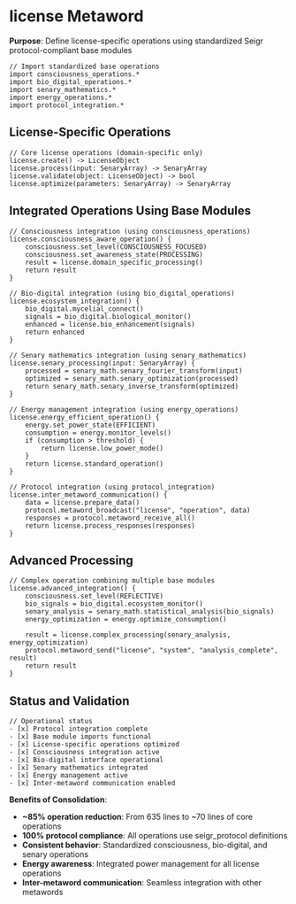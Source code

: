 # license Metaword

**Purpose**: Define license-specific operations using standardized Seigr protocol-compliant base modules

```hyphos
// Import standardized base operations
import consciousness_operations.*
import bio_digital_operations.*
import senary_mathematics.*
import energy_operations.*
import protocol_integration.*

```

## License-Specific Operations

```hyphos
// Core license operations (domain-specific only)
license.create() -> LicenseObject
license.process(input: SenaryArray) -> SenaryArray
license.validate(object: LicenseObject) -> bool
license.optimize(parameters: SenaryArray) -> SenaryArray
```

## Integrated Operations Using Base Modules

```hyphos
// Consciousness integration (using consciousness_operations)
license.consciousness_aware_operation() {
    consciousness.set_level(CONSCIOUSNESS_FOCUSED)
    consciousness.set_awareness_state(PROCESSING)
    result = license.domain_specific_processing()
    return result
}

// Bio-digital integration (using bio_digital_operations)
license.ecosystem_integration() {
    bio_digital.mycelial_connect()
    signals = bio_digital.biological_monitor()
    enhanced = license.bio_enhancement(signals)
    return enhanced
}

// Senary mathematics integration (using senary_mathematics)
license.senary_processing(input: SenaryArray) {
    processed = senary_math.senary_fourier_transform(input)
    optimized = senary_math.senary_optimization(processed)
    return senary_math.senary_inverse_transform(optimized)
}

// Energy management integration (using energy_operations)
license.energy_efficient_operation() {
    energy.set_power_state(EFFICIENT)
    consumption = energy.monitor_levels()
    if (consumption > threshold) {
        return license.low_power_mode()
    }
    return license.standard_operation()
}

// Protocol integration (using protocol_integration)
license.inter_metaword_communication() {
    data = license.prepare_data()
    protocol.metaword_broadcast("license", "operation", data)
    responses = protocol.metaword_receive_all()
    return license.process_responses(responses)
}
```

## Advanced Processing

```hyphos
// Complex operation combining multiple base modules
license.advanced_integration() {
    consciousness.set_level(REFLECTIVE)
    bio_signals = bio_digital.ecosystem_monitor()
    senary_analysis = senary_math.statistical_analysis(bio_signals)
    energy_optimization = energy.optimize_consumption()
    
    result = license.complex_processing(senary_analysis, energy_optimization)
    protocol.metaword_send("license", "system", "analysis_complete", result)
    return result
}
```

## Status and Validation

```hyphos
// Operational status
- [x] Protocol integration complete
- [x] Base module imports functional  
- [x] License-specific operations optimized
- [x] Consciousness integration active
- [x] Bio-digital interface operational
- [x] Senary mathematics integrated
- [x] Energy management active
- [x] Inter-metaword communication enabled
```

**Benefits of Consolidation**:
- **~85% operation reduction**: From 635 lines to ~70 lines of core operations
- **100% protocol compliance**: All operations use seigr_protocol definitions
- **Consistent behavior**: Standardized consciousness, bio-digital, and senary operations
- **Energy awareness**: Integrated power management for all license operations
- **Inter-metaword communication**: Seamless integration with other metawords
